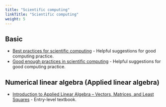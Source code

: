 ```yaml
---
title: "Scientific computing"
linkTitle: "Scientific computing"
weight: 5
---
```


## Basic
- [Best practices for scientific computing](https://journals.plos.org/plosbiology/article?id=10.1371/journal.pbio.1001745) - Helpful suggestions for good computing practice.
- [Good enough practices in scientific computing](https://journals.plos.org/ploscompbiol/article?id=10.1371/journal.pcbi.1005510) - Helpful suggestions for good computing practice.

## Numerical linear algebra (Applied linear algebra)
- [Introduction to Applied Linear Algebra – Vectors, Matrices, and Least Squares](http://vmls-book.stanford.edu/) - Entry-level textbook.
